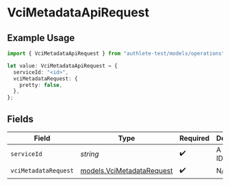 # VciMetadataApiRequest

## Example Usage

```typescript
import { VciMetadataApiRequest } from "authlete-test/models/operations";

let value: VciMetadataApiRequest = {
  serviceId: "<id>",
  vciMetadataRequest: {
    pretty: false,
  },
};
```

## Fields

| Field                                                           | Type                                                            | Required                                                        | Description                                                     |
| --------------------------------------------------------------- | --------------------------------------------------------------- | --------------------------------------------------------------- | --------------------------------------------------------------- |
| `serviceId`                                                     | *string*                                                        | :heavy_check_mark:                                              | A service ID.                                                   |
| `vciMetadataRequest`                                            | [models.VciMetadataRequest](../../models/vcimetadatarequest.md) | :heavy_check_mark:                                              | N/A                                                             |